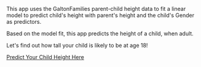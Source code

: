 This app uses the GaltonFamilies parent-child height data to fit a linear model to predict child's height with parent's height and the child's Gender as predictors. 

Based on the model fit, this app predicts the height of a child, when adult.

Let's find out how tall your child is likely to be at age 18!

[Predict Your Child Height Here](https://what-the-data-says.shinyapps.io/predict_height_of_your_child/?fbclid=IwAR3xHp4cfBMUI6RmRF_-PZNtm8_4m-UVdPYxwkAcRXPj6XpNH5Q8rTDxrFA)
